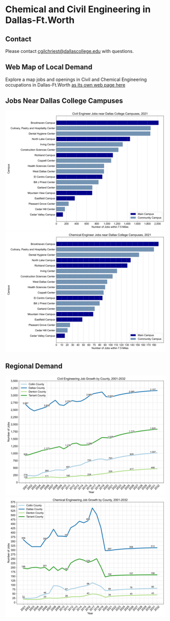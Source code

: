 # Chemical and Civil Engineering in Dallas-Ft.Worth
## Contact
Please contact cgilchriest@dallascollege.edu with questions. 

## Web Map of Local Demand

Explore a map jobs and openings in Civil and Chemical Engineering occupations in Dallas-Ft.Worth [as its own web page here](https://cgilchriest-dcccd.github.io/civil-and-chemical-engineering/)

## Jobs Near Dallas College Campuses 

![Civil Engineering Jobs by Campus](Images/civengcampus.png)
![Chemical Engineering Jobs by Campus](Images/chemengcampus.png)

## Regional Demand

![Civil Engineering Regional Growth](Images/civeng_growth.png)
![Chemical Engineering Regional Growth](Images/chemeng_growth.png)
